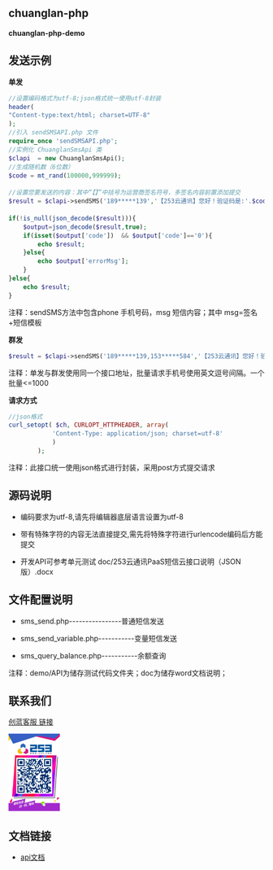 ## chuanglan-php
**chuanglan-php-demo**



## 发送示例

**单发**
```php
//设置编码格式为utf-8;json格式统一使用utf-8封装
header(
"Content-type:text/html; charset=UTF-8"
);
//引入 sendSMSAPI.php 文件
require_once 'sendSMSAPI.php';
//实例化 ChuanglanSmsApi 类
$clapi  = new ChuanglanSmsApi();
//生成随机数（6位数）
$code = mt_rand(100000,999999);

//设置您要发送的内容：其中“【】”中括号为运营商签名符号，多签名内容前置添加提交
$result = $clapi->sendSMS('189*****139','【253云通讯】您好！验证码是:'.$code);

if(!is_null(json_decode($result))){
	$output=json_decode($result,true);
	if(isset($output['code'])  && $output['code']=='0'){
		echo $result;
	}else{	
		echo $output['errorMsg'];
	}
}else{
	echo $result; 
}
```
注释：sendSMS方法中包含phone 手机号码，msg 短信内容；其中 msg=签名+短信模板


**群发**
 ```php
$result = $clapi->sendSMS('189*****139,153*****584','【253云通讯】您好！验证码是:'.$code);
```
注释：单发与群发使用同一个接口地址，批量请求手机号使用英文逗号间隔。一个批量<=1000

**请求方式**
```php
//json格式
curl_setopt( $ch, CURLOPT_HTTPHEADER, array(
			'Content-Type: application/json; charset=utf-8'   
			)
		);
```
注释：此接口统一使用json格式进行封装，采用post方式提交请求

## 源码说明 

- 编码要求为utf-8,请先将编辑器底层语言设置为utf-8

- 带有特殊字符的内容无法直接提交,需先将特殊字符进行urlencode编码后方能提交

- 开发API可参考单元测试 doc/253云通讯PaaS短信云接口说明（JSON版）.docx

## 文件配置说明

- sms_send.php----------------普通短信发送

- sms_send_variable.php-----------变量短信发送 

- sms_query_balance.php-----------余额查询

注释：demo/API为储存测试代码文件夹；doc为储存word文档说明；



## 联系我们


[创蓝客服 链接](https://kefu253.udesk.cn/im_client/?web_plugin_id=47820={"name":"github"})


<img src="doc/kefu.jpg" width="20%" alt="创蓝客服"/>



## 文档链接
- [api文档](https://www.253.com/#/document/api_doc/zz)
